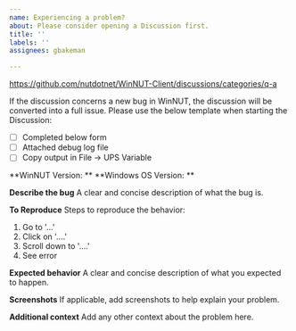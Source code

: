 ```yaml
---
name: Experiencing a problem?
about: Please consider opening a Discussion first.
title: ''
labels: ''
assignees: gbakeman

---
```


https://github.com/nutdotnet/WinNUT-Client/discussions/categories/q-a

If the discussion concerns a new bug in WinNUT, the discussion will be converted into a full issue. Please use the below template when starting the Discussion:

- [ ] Completed below form
- [ ] Attached debug log file
- [ ] Copy output in File -> UPS Variable

**WinNUT Version: ** 
**Windows OS Version: ** 

**Describe the bug**
A clear and concise description of what the bug is.

**To Reproduce**
Steps to reproduce the behavior:
1. Go to '...'
2. Click on '....'
3. Scroll down to '....'
4. See error

**Expected behavior**
A clear and concise description of what you expected to happen.

**Screenshots**
If applicable, add screenshots to help explain your problem.

**Additional context**
Add any other context about the problem here.
